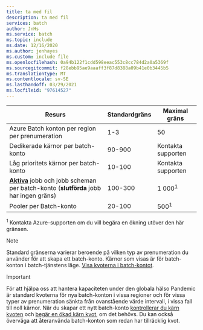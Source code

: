 ```yaml
---
title: ta med fil
description: ta med fil
services: batch
author: JnHs
ms.service: batch
ms.topic: include
ms.date: 12/16/2020
ms.author: jenhayes
ms.custom: include file
ms.openlocfilehash: 0a94b122f1cdd598eeac553c8cc784d2a0a5369f
ms.sourcegitcommit: f28ebb95ae9aaaff3f87d8388a09b41e0b3445b5
ms.translationtype: MT
ms.contentlocale: sv-SE
ms.lasthandoff: 03/29/2021
ms.locfileid: "97614527"
---
```

| **Resurs** | **Standardgräns** | **Maximal gräns** |
| --- | --- | --- |
| Azure Batch konton per region per prenumeration | 1-3 |50 |
| Dedikerade kärnor per batch-konto | 90-900 | Kontakta supporten |
| Låg prioritets kärnor per batch-konto | 10-100 | Kontakta supporten |
| **[Aktiva](/rest/api/batchservice/job/get#jobstate)** jobb och jobb scheman per batch-konto (**slutförda** jobb har ingen gräns) | 100-300 | 1 000<sup>1</sup> |
| Pooler per Batch-konto | 20-100 | 500<sup>1</sup> |

<sup>1</sup> Kontakta Azure-supporten om du vill begära en ökning utöver den här gränsen.

> [!NOTE]
> Standard gränserna varierar beroende på vilken typ av prenumeration du använder för att skapa ett batch-konto. Kärnor som visas är för batch-konton i batch-tjänstens läge. [Visa kvoterna i batch-kontot](../articles/batch/batch-quota-limit.md#view-batch-quotas).

> [!IMPORTANT]
> För att hjälpa oss att hantera kapaciteten under den globala hälso Pandemic är standard kvoterna för nya batch-konton i vissa regioner och för vissa typer av prenumeration sänkta från ovanstående värde intervall, i vissa fall till noll kärnor. När du skapar ett nytt batch-konto [kontrollerar du kärn kvoten](../articles/batch/batch-quota-limit.md#view-batch-quotas) och [begär en ökad kärn kvot](../articles/batch/batch-quota-limit.md#increase-a-quota), om det behövs. Du kan också överväga att återanvända batch-konton som redan har tillräcklig kvot.
